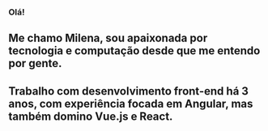 ### Olá!

## Me chamo Milena, sou apaixonada por tecnologia e computação desde que me entendo por gente.
## Trabalho com desenvolvimento front-end há 3 anos, com experiência focada em Angular, mas também domino Vue.js e React.


